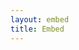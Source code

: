 ```yaml
---
layout: embed
title: Embed
---
```

<div>
<link href="{{ site.baseurl }}/css/pty.css" rel="stylesheet">
<script src="{{ site.baseurl }}/js/lib/d3.min.js"></script>
<script src="{{ site.baseurl }}/src/pty.js"></script>
<link href="//netdna.bootstrapcdn.com/font-awesome/4.0.3/css/font-awesome.css" rel="stylesheet">
</div>

<div class="row">
    <div class="col-md-12">
        <div id="chart01"></div>
    </div>
</div>

<script>
    d3.json('{{ site.baseurl }}/data/A.json', function(error, data) {

        if (error) { return error; }

        var width = 640,
            height = 480;

        var chart01 = pty.chart.network()
            .width(width)
            .height(height)
            .nodeRadius(15)
            .nodeBaseURL(function(d) { return '{{site.baseurl}}/data/' + d.id + '.json'; })
            .textBox({
                x: 10,
                y: 300,
                width: 300,
                height: 200
            });

        d3.select('div#chart01').data([data]).call(chart01);
    });
</script>
